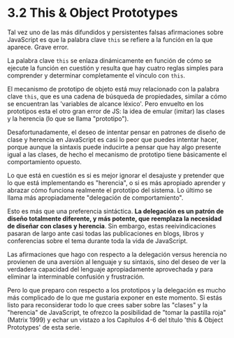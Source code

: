 # 3.2 This & Object Prototypes

Tal vez uno de las más difundidos y persistentes falsas afirmaciones sobre JavaScript es que la palabra clave `this` se refiere a la función en la que aparece. Grave error.

La palabra clave `this` se enlaza dinámicamente en función de cómo se ejecute la función en cuestión y resulta que hay cuatro reglas simples para comprender y determinar completamente el vínculo con `this`.

El mecanismo de prototipo de objeto está muy relacionado con la palabra clave `this`, que es una cadena de búsqueda de propiedades, similar a cómo se encuentran las 'variables de alcance léxico'. Pero envuelto en los prototipos esta el otro gran error de JS: la idea de emular \(imitar\) las clases y la herencia \(lo que se llama "prototipo"\).

Desafortunadamente, el deseo de intentar pensar en patrones de diseño de clase y herencia en JavaScript es casi lo peor que puedes intentar hacer, porque aunque la sintaxis puede inducirte a pensar que hay algo presente igual a las clases, de hecho el mecanismo de prototipo tiene básicamente el comportamiento opuesto.

Lo que está en cuestión es si es mejor ignorar el desajuste y pretender que lo que está implementando es "herencia", o si es más apropiado aprender y abrazar cómo funciona realmente el prototipo del sistema.  Lo último se llama más apropiadamente "delegación de comportamiento".

Esto es más que una preferencia sintáctica. **La delegación es un patrón de diseño totalmente diferente, y más potente, que reemplaza la necesidad de diseñar con clases y herencia**. Sin embargo, estas reeivindicaciones pasaran de largo ante casi todas las publicaciones en blogs, libros y conferencias sobre el tema durante toda la vida de JavaScript.

Las afirmaciones que hago con respecto a la delegación versus herencia no provienen de una aversión al lenguaje y su sintaxis, sino del deseo de ver la verdadera capacidad del lenguaje apropiadamente aprovechada y para eliminar la interminable confusión y frustración.

Pero lo que preparo con respecto a los prototipos y la delegación es mucho más complicado de lo que me gustaria exponer en este momento. Si estás listo para reconsiderar todo lo que crees saber sobre las "clases" y la "herencia" de JavaScript, te ofrezco la posibilidad de "tomar la pastilla roja" (Matrix 1999) y echar un vistazo a los Capítulos 4-6 del título 'this & Object Prototypes' de esta serie.
